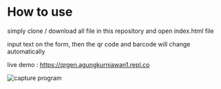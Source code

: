 # How to use
simply clone / download all file in this repository
and open index.html file

input text on the form, then the qr code and barcode will change automatically

live demo : https://qrgen.agungkurniawan1.repl.co

![capture program](https://i.ibb.co/2YnK9JR/download.png)